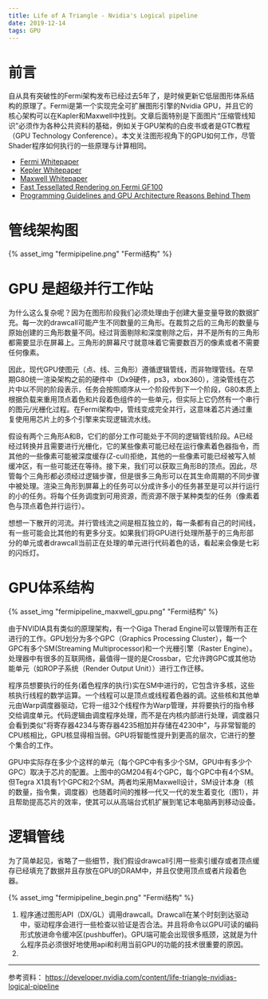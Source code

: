 ```yaml
---
title: Life of A Triangle - Nvidia's Logical pipeline
date: 2019-12-14
tags: GPU
---
```

# 前言
自从具有突破性的Fermi架构发布已经过去5年了，是时候更新它低层图形体系结构的原理了。Fermi是第一个实现完全可扩展图形引擎的Nvidia GPU，并且它的核心架构可以在Kapler和Maxwell中找到。文章后面特别是下面图片“压缩管线知识”必须作为各种公共资料的基础，例如关于GPU架构的白皮书或者是GTC教程（GPU Technology Conference）。本文关注图形视角下的GPU如何工作，尽管Shader程序如何执行的一些原理与计算相同。
- [Fermi Whitepaper](http://www.hardwarebg.com/b4k/files/nvidia_gf100_whitepaper.pdf)
- [Kepler Whitepaper](http://www.nvidia.com/content/PDF/kepler/NVIDIA-Kepler-GK110-Architecture-Whitepaper.pdf)
- [Maxwell Whitepaper](http://international.download.nvidia.com/geforce-com/international/pdfs/GeForce_GTX_980_Whitepaper_FINAL.PDF)
- [Fast Tessellated Rendering on Fermi GF100](http://international.download.nvidia.com/geforce-com/international/pdfs/GeForce_GTX_980_Whitepaper_FINAL.PDF)
- [Programming Guidelines and GPU Architecture Reasons Behind Them](http://international.download.nvidia.com/geforce-com/international/pdfs/GeForce_GTX_980_Whitepaper_FINAL.PDF)

# 管线架构图
{% asset_img "fermipipeline.png" "Fermi结构" %}

# GPU 是超级并行工作站
为什么这么复杂呢？因为在图形阶段我们必须处理由于创建大量变量导致的数据扩充。每一次的drawcall可能产生不同数量的三角形。在裁剪之后的三角形的数量与原始创建的三角形数量不同。经过背面剔除和深度剔除之后，并不是所有的三角形都需要显示在屏幕上。三角形的屏幕尺寸就意味着它需要数百万的像素或者不需要任何像素。

因此，现代GPU使图元（点、线、三角形）遵循逻辑管线，而非物理管线。在早期G80统一渲染架构之前的硬件中（Dx9硬件，ps3，xbox360），渲染管线在芯片中以不同的阶段表示，任务会按照顺序从一个阶段传到下一个阶段，G80本质上根据负载来重用顶点着色和片段着色组件的一些单元，但实际上它仍然有一个串行的图元/光栅化过程。在Fermi架构中，管线变成完全并行，这意味着芯片通过重复使用用芯片上的多个引擎来实现逻辑流水线。

假设有两个三角形A和B，它们的部分工作可能处于不同的逻辑管线阶段。A已经经过转换并且需要进行光栅化，它的某些像素可能已经在运行像素着色器指令，而其他的一些像素可能被深度缓存(Z-cull)拒绝，其他的一些像素可能已经被写入帧缓冲区，有一些可能还在等待。接下来，我们可以获取三角形B的顶点。因此，尽管每个三角形都必须经过逻辑步骤，但是很多三角形可以在其生命周期的不同步骤中被处理。渲染三角形到屏幕上的任务可以分成许多小的任务甚至是可以并行运行的小的任务。将每个任务调度到可用资源，而资源不限于某种类型的任务（像素着色与顶点着色并行运行）。

想想一下散开的河流。并行管线流之间是相互独立的，每一条都有自己的时间线，有一些可能会比其他的有更多分支。如果我们将GPU进行处理所基于的三角形部分的单元或者drawcall当前正在处理的单元进行代码着色的话，看起来会像是七彩的闪烁灯。

# GPU体系结构

{% asset_img "fermipipeline_maxwell_gpu.png" "Fermi结构" %}

由于NVIDIA具有类似的原理架构，有一个Giga Therad Engine可以管理所有正在进行的工作。GPU划分为多个GPC（Graphics Processing Cluster），每一个GPC有多个SM(Streaming Multiprocessor)和一个光栅引擎（Raster Engine）。处理器中有很多的互联网络，最值得一提的是Crossbar，它允许跨GPC或其他功能单元（如ROP子系统（Render Output Unit））进行工作迁移。

程序员想要执行的任务(着色程序的执行)实在SM中进行的，它包含许多核，这些核执行线程的数学运算。一个线程可以是顶点或线程着色器的调。这些核和其他单元由Warp调度器驱动，它将一组32个线程作为Warp管理，并将要执行的指令移交给调度单元。代码逻辑由调度程序处理，而不是在内核内部进行处理，调度器只会看到类似"将寄存器4234与寄存器4235相加并存储在4230中"，与非常智能的CPU核相比，GPU核显得相当弱。GPU将智能性提升到更高的层次，它进行的整个集合的工作。

GPU中实际存在多少个这样的单元（每个GPC中有多少个SM，GPU中有多少个GPC）取决于芯片的配置。上图中的GM204有4个GPC，每个GPC中有4个SM。但Tegra X1具有1个GPC和2个SM。两者均采用Maxwell设计，SM设计本身（核的数量，指令集，调度器）也随着时间的推移一代又一代的发生着变化（图1），并且帮助提高芯片的效率，使其可以从高端台式机扩展到笔记本电脑再到移动设备。

# 逻辑管线
为了简单起见，省略了一些细节，我们假设drawcall引用一些索引缓存或者顶点缓存已经填充了数据并且存放在GPU的DRAM中，并且仅使用顶点或者片段着色器。

{% asset_img "fermipipeline_begin.png" "Fermi结构" %}

1. 程序通过图形API（DX/GL）调用drawcall。Drawcall在某个时刻到达驱动中，驱动程序会进行一些检查以验证是否合法。并且将命令以GPU可读的编码形式放进命令缓冲区(pushbuffer)。GPU端可能会出现很多瓶颈，这就是为什么程序员必须很好地使用api和利用当前GPU的功能的技术很重要的原因。
2. 
---
参考资料：
https://developer.nvidia.com/content/life-triangle-nvidias-logical-pipeline